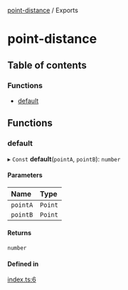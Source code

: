 [point-distance](README.md) / Exports

# point-distance

## Table of contents

### Functions

- [default](modules.md#default)

## Functions

### default

▸ `Const` **default**(`pointA`, `pointB`): `number`

#### Parameters

| Name | Type |
| :------ | :------ |
| `pointA` | `Point` |
| `pointB` | `Point` |

#### Returns

`number`

#### Defined in

[index.ts:6](https://github.com/simonlovesyou/coding-challenge/blob/39cbe01/packages/point-distance/src/index.ts#L6)
